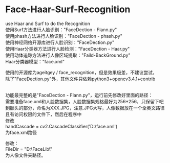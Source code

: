 # Face-Haar-Surf-Recognition
use Haar and Surf to do the Recognition<br>
使用Surf方法进行人脸识别："FaceDection - Flann.py"<br>
使用phash方法进行人脸识别："FaceDection - phash.py"<br>
使用神经网络开源库进行人脸识别："FaceDection.py"<br>
使用Haar分类器方法进行人脸检测："FaceDection - Haar.py"<br>
使用动体追踪方法进行人像区域提取："Faild-BackGround.py"<br>
Haar分类器模型："face.xml"<br>

使用的开源库为ageitgey / face_recognition，但是效果极差，不建议尝试，<br>
除了"FaceDection.py"外，其他文件只依赖python3+opencv3.4.1+contrib<br><br>

功能最完整的是"FaceDection - Flann.py"，运行前先修改好里面的路径：<br>
需要准备face.xml和人脸数据集，人脸数据集规格最好为256*256，只保留下吧到额头的部分，命名为XXX.JPG，注意.JPG大写，人像数据放在一个全英文路径且有访问权限的文件下，然后在程序中<br>
修改<br>
handCascade = cv2.CascadeClassifier('D:\\face.xml')<br>
为face.xml路径<br>

修改：<br>
FileDir = "D:\\FaceLib\\"<br>
为人像文件夹路径。<br>

